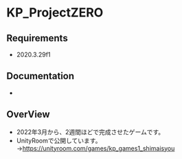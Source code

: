 # KP_ProjectZERO

## Requirements
* 2020.3.29f1

## Documentation
*

## OverView
* 2022年3月から、2週間ほどで完成させたゲームです。
* UnityRoomで公開しています。→https://unityroom.com/games/kp_games1_shimaisyou
